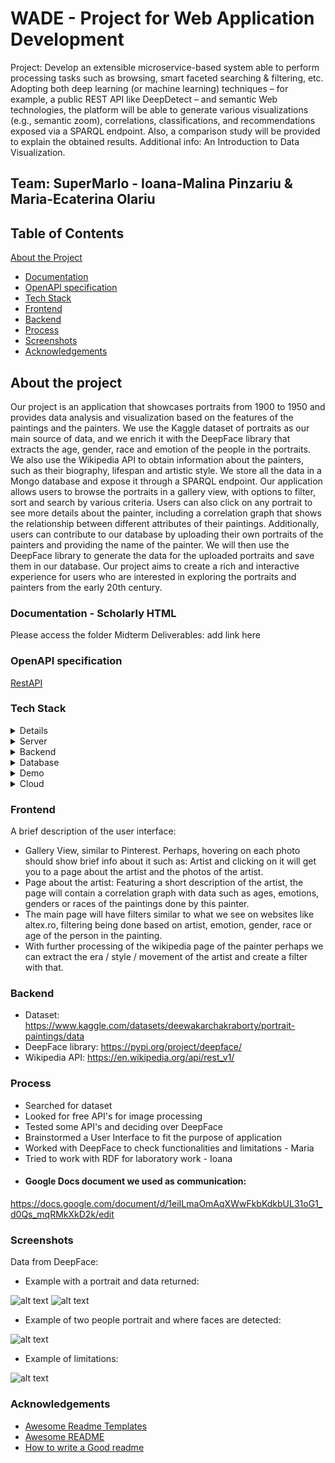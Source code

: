 # WADE - Project for Web Application Development
Project: 
Develop an extensible microservice-based system able to perform processing tasks such as browsing, smart faceted searching & filtering, etc. Adopting both deep learning (or machine learning) techniques – for example, a public REST API like DeepDetect – and semantic Web technologies, the platform will be able to generate various visualizations (e.g., semantic zoom), correlations, classifications, and recommendations exposed via a SPARQL endpoint. Also, a comparison study will be provided to explain the obtained results. Additional info: An Introduction to Data Visualization.
## Team: SuperMarIo - Ioana-Malina Pinzariu & Maria-Ecaterina Olariu

## Table of Contents
[About the Project](#about-the-project)
  * [Documentation](#documentation)
  * [OpenAPI specification](#openapi-specification)
  * [Tech Stack](#tech-stack)
  * [Frontend](#frontend)
  * [Backend](#backend)
  * [Process](#process)
  * [Screenshots](#screenshots)
  * [Acknowledgements](#acknowledgements)


## About the project

Our project is an application that showcases portraits from 1900 to 1950 and provides data analysis and visualization based on the features of the paintings and the painters. We use the Kaggle dataset of portraits as our main source of data, and we enrich it with the DeepFace library that extracts the age, gender, race and emotion of the people in the portraits. We also use the Wikipedia API to obtain information about the painters, such as their biography, lifespan and artistic style. We store all the data in a Mongo database and expose it through a SPARQL endpoint. Our application allows users to browse the portraits in a gallery view, with options to filter, sort and search by various criteria. Users can also click on any portrait to see more details about the painter, including a correlation graph that shows the relationship between different attributes of their paintings. Additionally, users can contribute to our database by uploading their own portraits of the painters and providing the name of the painter. We will then use the DeepFace library to generate the data for the uploaded portraits and save them in our database. Our project aims to create a rich and interactive experience for users who are interested in exploring the portraits and painters from the early 20th century.

### Documentation - Scholarly HTML
Please access the folder Midterm Deliverables:
add link here

### OpenAPI specification

<a href="https://app.swaggerhub.com/apis/IOANAMALINA629/ImpWAPI/1">RestAPI<a>

### Tech Stack

<details>
  <summary>Client</summary>
  <ul>
    <li><a href="https://www.typescriptlang.org/">Typescript</a></li>
  </ul>
</details>

<details>
  <summary>Server</summary>
  <ul>
    <li><a href="https://www.typescriptlang.org/">Typescript</a></li>
  </ul>
</details>

<details>
  <summary>Backend</summary>
  <ul>
    <li><a href="https://dotnet.microsoft.com/en-us/">.NET</a></li>
    <li><a href="https://flask.palletsprojects.com/en/3.0.x/">Flask</a></li>
  </ul>
</details>

<details>
<summary>Database</summary>
  <ul>
    <li><a href="https://www.mongodb.com/">MongoDB</a></li>
  </ul>
</details>

<details>
<summary>Demo</summary>
  <ul>
    <li><a href="https://www.youtube.com/watch?v=3-GllXJk0z0">Demo</a></li>
  </ul>
</details>

<details>
<summary>Cloud</summary>
  <ul>
    <li><a href="">TBA</a></li>
  </ul>
</details>


### Frontend
A brief description of the user interface:

- Gallery View, similar to Pinterest. Perhaps, hovering on each photo should show brief info about it such as: Artist and clicking on it will get you to a page about the artist and the photos of the artist. 
- Page about the artist: Featuring a short description of the artist, the page will contain a correlation graph with data such as ages, emotions, genders or races of the paintings done by this painter. 
- The main page will have filters similar to what we see on websites like altex.ro, filtering being done based on artist, emotion, gender, race or age of the person in the painting.
- With further processing of the wikipedia page of the painter perhaps we can extract the era / style / movement of the artist and create a filter with that.


### Backend
- Dataset: https://www.kaggle.com/datasets/deewakarchakraborty/portrait-paintings/data
- DeepFace library: https://pypi.org/project/deepface/
- Wikipedia API: https://en.wikipedia.org/api/rest_v1/ 

### Process
- Searched for dataset
- Looked for free API's for image processing
- Tested some API's and deciding over DeepFace
- Brainstormed a User Interface to fit the purpose of application
- Worked with DeepFace to check functionalities and limitations - Maria
- Tried to work with RDF for laboratory work - Ioana
- #### Google Docs document we used as communication: 
https://docs.google.com/document/d/1eiILmaOmAqXWwFkbKdkbUL31oG1_d0Qs_mqRMkXkD2k/edit

### Screenshots
Data from DeepFace:
- Example with a portrait and data returned:
  
![alt text](https://github.com/mariaecaterinaolariu/WADE/blob/main/images/Zinaida_deepface.png)
![alt text](https://github.com/mariaecaterinaolariu/WADE/blob/main/images/Zinaida_portait.png)
- Example of two people portrait and where faces are detected:
  
![alt text](https://github.com/mariaecaterinaolariu/WADE/blob/main/images/faces.png)
- Example of limitations:
  
![alt text](https://github.com/mariaecaterinaolariu/WADE/blob/main/images/faces_no_detection.png)

### Acknowledgements

 - [Awesome Readme Templates](https://awesomeopensource.com/project/elangosundar/awesome-README-templates)
 - [Awesome README](https://github.com/matiassingers/awesome-readme)
 - [How to write a Good readme](https://bulldogjob.com/news/449-how-to-write-a-good-readme-for-your-github-project)
